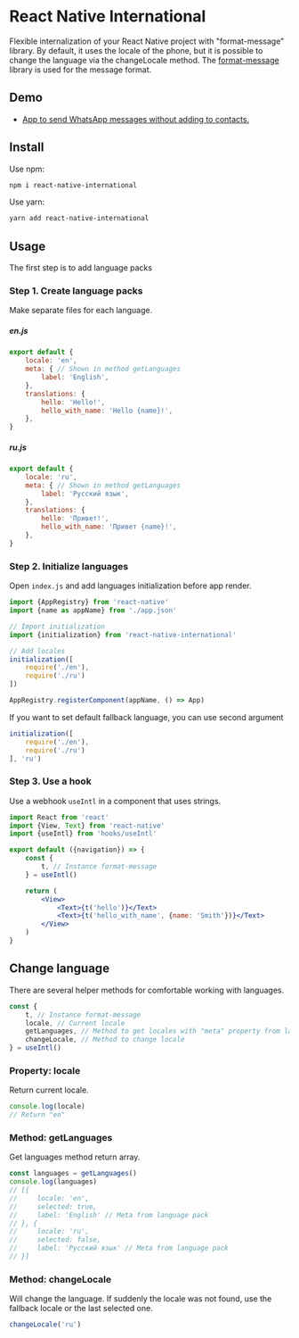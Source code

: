 # React Native International

Flexible internalization of your React Native project with "format-message" library. By default, it uses the locale of
the phone, but it is possible to change the language via the changeLocale method.
The [format-message](https://www.npmjs.com/package/format-message) library is used for the message format.

## Demo

* [App to send WhatsApp messages without adding to contacts.](https://play.google.com/store/apps/details?id=com.wdirect)

## Install

Use npm:

```bash
npm i react-native-international
```

Use yarn:

```bash
yarn add react-native-international
```

## Usage

The first step is to add language packs

### Step 1. Create language packs

Make separate files for each language.

##### en.js

```js
export default {
    locale: 'en',
    meta: { // Shown in method getLanguages
        label: 'English',
    },
    translations: {
        hello: 'Hello!',
        hello_with_name: 'Hello {name}!',
    },
}
```

##### ru.js

```js
export default {
    locale: 'ru',
    meta: { // Shown in method getLanguages
        label: 'Русский язык',
    },
    translations: {
        hello: 'Привет!',
        hello_with_name: 'Привет {name}!',
    },
}
```

### Step 2. Initialize languages

Open `index.js` and add languages initialization before app render.

```js
import {AppRegistry} from 'react-native'
import {name as appName} from './app.json'

// Import initialization
import {initialization} from 'react-native-international'

// Add locales
initialization([
    require('./en'),
    require('./ru')
])

AppRegistry.registerComponent(appName, () => App)
```

If you want to set default fallback language, you can use second argument

```js
initialization([
    require('./en'),
    require('./ru')
], 'ru')
```

### Step 3. Use a hook

Use a webhook `useIntl` in a component that uses strings.

```jsx
import React from 'react'
import {View, Text} from 'react-native'
import {useIntl} from 'hooks/useIntl'

export default ({navigation}) => {
    const {
        t, // Instance format-message 
    } = useIntl()

    return (
        <View>
            <Text>{t('hello')}</Text>
            <Text>{t('hello_with_name', {name: 'Smith'})}</Text>
        </View>
    )
}
```

## Change language

There are several helper methods for comfortable working with languages.

```js
const {
    t, // Instance format-message 
    locale, // Current locale
    getLanguages, // Method to get locales with "meta" property from language pack and "selected" flag.
    changeLocale, // Method to change locale
} = useIntl()
```

### Property: locale

Return current locale.

```js
console.log(locale) 
// Return "en"
```

### Method: getLanguages

Get languages method return array.

```js
const languages = getLanguages()
console.log(languages)
// [{
//     locale: 'en',
//     selected: true,
//     label: 'English' // Meta from language pack
// }, {
//     locale: 'ru',
//     selected: false,
//     label: 'Русский язык' // Meta from language pack
// }]
```

### Method: changeLocale

Will change the language. If suddenly the locale was not found, use the fallback locale or the last selected one.

```js
changeLocale('ru')
```
